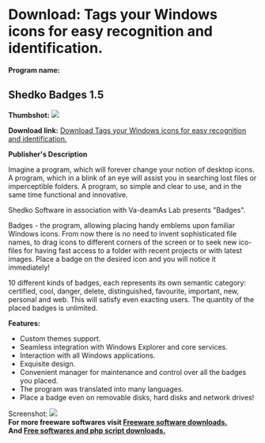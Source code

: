 # Download: Tags your Windows icons for easy recognition and identification.

**Program name:**

## Shedko Badges 1.5

  
**Thumbshot:** ![](http://www.freewarefiles.com/screenshot/shedkobadges_md.gif)   
  
**Download link:** [Download Tags your Windows icons for easy recognition and identification.](http://freesoftwares.boysofts.com/Shedko-Badges_program_23767.html)  
  


**Publisher's Description**  
  


Imagine a program, which will forever change your notion of desktop icons. A program, which in a blink of an eye will assist you in searching lost files or imperceptible folders. A program, so simple and clear to use, and in the same time functional and innovative. 

Shedko Software in association with Va-deamAs Lab presents "Badges".

Badges - the program, allowing placing handy emblems upon familiar Windows icons. From now there is no need to invent sophisticated file names, to drag icons to different corners of the screen or to seek new ico-files for having fast access to a folder with recent projects or with latest images. Place a badge on the desired icon and you will notice it immediately!

10 different kinds of badges, each represents its own semantic category: certified, cool, danger, delete, distinguished, favourite, important, new, personal and web. This will satisfy even exacting users. The quantity of the placed badges is unlimited.

**Features:**

  * Custom themes support. 
  * Seamless integration with Windows Explorer and core services. 
  * Interaction with all Windows applications. 
  * Exquisite design. 
  * Convenient manager for maintenance and control over all the badges you placed. 
  * The program was translated into many languages. 
  * Place a badge even on removable disks, hard disks and network drives! 

  
  
Screenshot: ![](http://www.freewarefiles.com/screenshot/shedkobadges.gif)   
**For more freeware softwares visit [Freeware software downloads.](http://freesoftwares.boysofts.com/)**   
**And [Free softwares and php script downloads.](http://www.boysofts.com/)**
